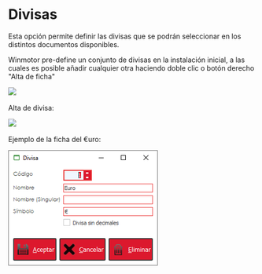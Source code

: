 # Divisas

Esta opción permite definir las divisas que se podrán seleccionar en los distintos documentos disponibles.

Winmotor pre-define un conjunto de divisas en la instalación inicial, a las cuales es posible añadir cualquier otra haciendo doble clic o botón derecho "Alta de ficha"

![](https://files.gitbook.com/v0/b/gitbook-x-prod.appspot.com/o/spaces%2FbPc6iB3pb9wJfn0AiPvy%2Fuploads%2Fgit-blob-9ac10d0c39cc403259c2c88d79bc59bc543f5886%2Fimage.png?alt=media)

Alta de divisa:

![](https://files.gitbook.com/v0/b/gitbook-x-prod.appspot.com/o/spaces%2FbPc6iB3pb9wJfn0AiPvy%2Fuploads%2Fgit-blob-2b5a71f5143de6d0cbf538aa6ab1bb0f36768422%2Fimage.png?alt=media)

Ejemplo de la ficha del €uro:

![](<../../../.gitbook/assets/image (8).png>)
